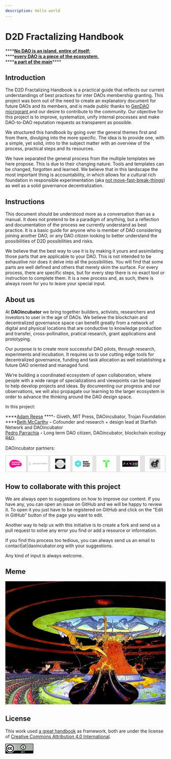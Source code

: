 ```yaml
---
description: Hello world
---
```


# D2D Fractalizing Handbook

\*\*\*\*[**No DAO is an island, entire of itself;** ](https://twitter.com/_dx_dao/status/1134393194467213314)  
****[**every DAO is a piece of the ecosystem,** ](https://twitter.com/_dx_dao/status/1134393194467213314)  
****[**a part of the main**](https://twitter.com/_dx_dao/status/1134393194467213314)\*\*\*\*

## Introduction

The D2D Fractalizing Handbook is a practical guide that reflects our current understandings of best practices for inter DAOs membership granting. This project was born out of the need to create an explanatory document for future DAOs and its members, and is made public thanks to [GenDAO microgrant ](https://alchemy.daostack.io/dao/0x294f999356ed03347c7a23bcbcf8d33fa41dc830/proposal/0x335a462c458fa06fa6d400cfdb3ebd309e3800e6014df1e6d4ba52673c3c4e81)and our desire to contribute to the community. Our objective for this project is to improve, systematize, unify internal processes and make DAO-to-DAO reputation requests as transparent as possible.

We structured this handbook by going over the general themes first and from there, divulging into the more specific. The idea is to provide one, with a simple, yet solid, intro to the subject matter with an overview of the process, practical steps and its resources.

We have separated the general process from the multiple templates we here propose. This is due to their changing nature. Tools and templates can be changed, forgotten and learned. We believe that in this landscape the most important thing is accountability, in which allows for a cultural rich foundation in responsible experimentation \(aka [not move-fast-break-things](https://techcrunch.com/2018/01/27/move-slow-and-break-nothing/)\) as well as a solid governance decentralization.

## Instructions

This document should be understood more as a conversation than as a manual. It does not pretend to be a paradigm of anything, but a reflection and documentation of the process we currently understand as best practice. It is a basic guide for anyone who is member of DAO considering joining another DAO, or any DAO citizen looking to better understand the possibilities of D2D possibilities and risks.

We believe that the best way to use it is by making it yours and assimilating those parts that are applicable to your DAO. This is not intended to be exhaustive nor does it delve into all the possibilities. You will find that some parts are well defined and others that merely skim the surface. For every process, there are specific steps, but for every step there is no exact tool or instruction to complete them. It is a new process and, as such, there is always room for you to leave your special input.

## About us

At **DAOincubator** we bring together builders, activists, researchers and investors to user in the age of DAOs. We believe the blockchain and decentralized governance space can benefit greatly from a network of digital and physical locations that are conductive to knowledge production and transfer, cross-pollination, pratical research, grant applications and prototyping.

Our purpose is to create more successful DAO pilots, through research, experiments and incubation. It requires us to use cutting edge tools for decentralized governance, funding and task allocation as well establishing a future DAO oriented and managed fund.

We’re building a coordinated ecosystem of open collaboration, where people with a wide range of specializations and viewpoints can be tapped to help develop projects and ideas. By documenting our progress and our observations, we will also propagate our learning to the larger ecosystem in order to advance the thinking around the DAO design space.

In this project:

\*\*\*\*[Adam Reese](https://twitter.com/OneAdamReese) ****- Giveth, MIT Press, DAOincubator, Trojan Foundation  
****[Beth McCarthy](https://twitter.com/ontologymachine) **-** Cofounder and research + design lead at Starfish Network and DAOincubator  
[Pedro Parrachia](https://twitter.com/parrachia) **-** Long term DAO citizen, DAOincubator, blockchain ecology R&D. 

DAOincubator partners:

![](.gitbook/assets/image%20%281%29.png)

## How to collaborate with this project

We are always open to suggestions on how to improve our content. If you have any, you can open an issue on GitHub and we will be happy to review it. To open it you just have to be registered on GitHub and click on the "Edit in GitHub" button of the page you want to edit.

Another way to help us with this initiative is to create a fork and send us a pull request to solve any error you find or add a resource or information.

If you find this process too tedious, you can always send us an email to contact\|at\|daoincubator.org with your suggestions.

Any kind of input is always welcome.

## Meme

![Moebius](.gitbook/assets/space-illustration-jean-giraud.jpg)

## License 

This work used [a great handbook](https://github.com/mendesaltaren/product-design-handbook-en) as framework, both are under the license of [Creative Commons Attribution 4.0 International](https://github.com/mendesaltaren/product-design-handbook-en).

![](.gitbook/assets/image.png)

